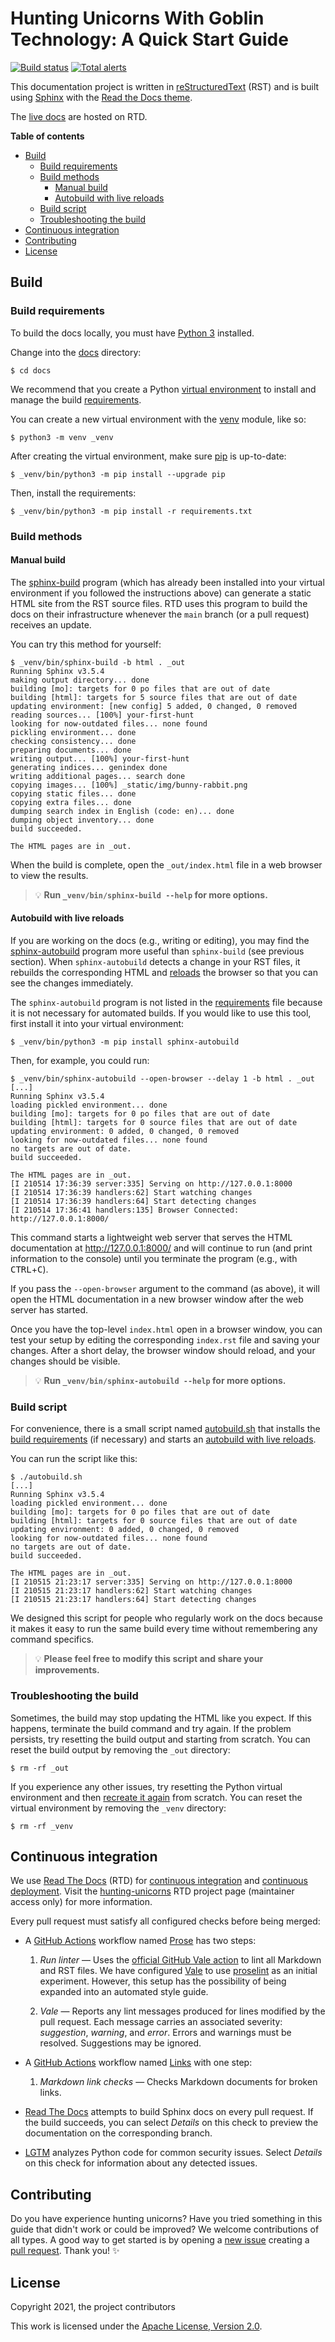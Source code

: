 # Hunting Unicorns With Goblin Technology: A Quick Start Guide

[![Build status](https://readthedocs.org/projects/hunting-unicorns/badge/?version=latest)](https://readthedocs.org/projects/hunting-unicorns/badge/?version=latest) [![Total alerts](https://img.shields.io/lgtm/alerts/g/norosa/hunting-unicorns.svg?logo=lgtm&logoWidth=18)](https://lgtm.com/projects/g/norosa/hunting-unicorns/alerts/)

This documentation project is written in [reStructuredText](http://sphinx-doc.org/rest.html) (RST) and is built using [Sphinx](http://www.sphinx-doc.org/) with the [Read the Docs theme](https://github.com/snide/sphinx_rtd_theme).

The [live docs](https://hunting-unicorns.readthedocs.io/) are hosted on RTD.

**Table of contents**

  * [Build](#build)
    + [Build requirements](#build-requirements)
    + [Build methods](#build-methods)
      - [Manual build](#manual-build)
      - [Autobuild with live reloads](#autobuild-with-live-reloads)
    + [Build script](#build-script)
    + [Troubleshooting the build](#troubleshooting-the-build)
  * [Continuous integration](#continuous-integration)
  * [Contributing](#contributing)
  * [License](#license)

## Build

### Build requirements

To build the docs locally, you must have [Python 3](https://www.python.org/downloads/) installed.

Change into the [docs](https://github.com/norosa/hunting-unicorns/tree/main/docs) directory:

```console
$ cd docs
```

We recommend that you create a Python [virtual environment](https://docs.python.org/3/tutorial/venv.html) to install and manage the build [requirements](https://github.com/norosa/hunting-unicorns/tree/main/docs/requirements.txt).

You can create a new virtual environment with the [venv](https://docs.python.org/3/library/venv.html)  module, like so:

```console
$ python3 -m venv _venv
```

After creating the virtual environment, make sure [pip](https://pypi.org/project/pip/) is up-to-date:

```console
$ _venv/bin/python3 -m pip install --upgrade pip
```

Then, install the requirements:

```console
$ _venv/bin/python3 -m pip install -r requirements.txt
```

### Build methods

#### Manual build

The [sphinx-build](https://www.sphinx-doc.org/en/3.x/man/sphinx-build.html) program (which has already been installed into your virtual environment if you followed the instructions above) can generate a static HTML site from the RST source files. RTD uses this program to build the docs on their infrastructure whenever the `main` branch (or a pull request) receives an update.

You can try this method for yourself:

```console
$ _venv/bin/sphinx-build -b html . _out
Running Sphinx v3.5.4
making output directory... done
building [mo]: targets for 0 po files that are out of date
building [html]: targets for 5 source files that are out of date
updating environment: [new config] 5 added, 0 changed, 0 removed
reading sources... [100%] your-first-hunt
looking for now-outdated files... none found
pickling environment... done
checking consistency... done
preparing documents... done
writing output... [100%] your-first-hunt
generating indices... genindex done
writing additional pages... search done
copying images... [100%] _static/img/bunny-rabbit.png
copying static files... done
copying extra files... done
dumping search index in English (code: en)... done
dumping object inventory... done
build succeeded.

The HTML pages are in _out.
```

When the build is complete, open the `_out/index.html` file in a web browser to view the results.

> :bulb: **Run `_venv/bin/sphinx-build --help` for more options.**

#### Autobuild with live reloads

If you are working on the docs (e.g., writing or editing), you may find the [sphinx-autobuild](https://pypi.org/project/sphinx-autobuild/) program more useful than `sphinx-build` (see previous section). When `sphinx-autobuild` detects a change in your RST files, it rebuilds the corresponding HTML and [reloads](https://www.npmjs.com/package/livereload) the browser so that you can see the changes immediately.

The `sphinx-autobuild` program is not listed in the [requirements](https://github.com/norosa/hunting-unicorns/tree/main/docs/requirements.txt) file because it is not necessary for automated builds. If you would like to use this tool, first install it into your virtual environment:

```console
$ _venv/bin/python3 -m pip install sphinx-autobuild
```

Then, for example, you could run:

```console
$ _venv/bin/sphinx-autobuild --open-browser --delay 1 -b html . _out
[...]
Running Sphinx v3.5.4
loading pickled environment... done
building [mo]: targets for 0 po files that are out of date
building [html]: targets for 0 source files that are out of date
updating environment: 0 added, 0 changed, 0 removed
looking for now-outdated files... none found
no targets are out of date.
build succeeded.

The HTML pages are in _out.
[I 210514 17:36:39 server:335] Serving on http://127.0.0.1:8000
[I 210514 17:36:39 handlers:62] Start watching changes
[I 210514 17:36:39 handlers:64] Start detecting changes
[I 210514 17:36:41 handlers:135] Browser Connected: http://127.0.0.1:8000/
```

This command starts a lightweight web server that serves the HTML documentation at http://127.0.0.1:8000/ and will continue to run (and print information to the console) until you terminate the program (e.g., with <kbd>CTRL</kbd>+<kbd>C</kbd>).

If you pass the `--open-browser` argument to the command (as above), it will open the HTML documentation in a new browser window after the web server has started.

Once you have the top-level `index.html` open in a browser window, you can test your setup by editing the corresponding `index.rst` file and saving your changes. After a short delay, the browser window should reload, and your changes should be visible.

> :bulb: **Run `_venv/bin/sphinx-autobuild --help` for more options.**

### Build script

For convenience, there is a small script named [autobuild.sh](https://github.com/norosa/hunting-unicorns/tree/main/docs/autobuild.sh) that installs the [build requirements](#build-requirements) (if necessary) and starts an [autobuild with live reloads](#autobuild-with-live-reloads).

You can run the script like this:

```console
$ ./autobuild.sh
[...]
Running Sphinx v3.5.4
loading pickled environment... done
building [mo]: targets for 0 po files that are out of date
building [html]: targets for 0 source files that are out of date
updating environment: 0 added, 0 changed, 0 removed
looking for now-outdated files... none found
no targets are out of date.
build succeeded.

The HTML pages are in _out.
[I 210515 21:23:17 server:335] Serving on http://127.0.0.1:8000
[I 210515 21:23:17 handlers:62] Start watching changes
[I 210515 21:23:17 handlers:64] Start detecting changes
```

We designed this script for people who regularly work on the docs because it makes it easy to run the same build every time without remembering any command specifics.

> :bulb: **Please feel free to modify this script and share your improvements.**

### Troubleshooting the build

Sometimes, the build may stop updating the HTML like you expect. If this happens, terminate the build command and try again. If the problem persists, try resetting the build output and starting from scratch. You can reset the build output by removing the `_out` directory:

```console
$ rm -rf _out
```

If you experience any other issues, try resetting the Python virtual environment and then [recreate it again](#build-requirements) from scratch. You can reset the virtual environment by removing the `_venv` directory:

```console
$ rm -rf _venv
```

## Continuous integration

We use [Read The Docs](https://readthedocs.org/) (RTD) for [continuous integration](https://docs.readthedocs.io/en/stable/pull-requests.html) and [continuous deployment](https://docs.readthedocs.io/en/stable/webhooks.html). Visit the [hunting-unicorns](https://readthedocs.org/projects/hunting-unicorns/)  RTD project page (maintainer access only) for more information.

Every pull request must satisfy all configured checks before being merged:

- A [GitHub Actions](https://github.com/features/actions) workflow named [Prose](https://github.com/norosa/hunting-unicorns/blob/main/.github/workflows/prose.yml) has two steps:

  1. *Run linter* — Uses the [official GitHub Vale action](https://github.com/errata-ai/vale-action) to lint all Markdown and RST files. We have configured [Vale](https://github.com/errata-ai/vale) to use [proselint](https://github.com/errata-ai/proselint) as an initial experiment. However, this setup has the possibility of being expanded into an automated style guide.

  2. *Vale* — Reports any lint messages produced for lines modified by the pull request. Each message carries an associated severity: *suggestion*, *warning*, and *error*. Errors and warnings must be resolved. Suggestions may be ignored.

- A [GitHub Actions](https://github.com/features/actions) workflow named [Links](https://github.com/norosa/hunting-unicorns/blob/main/.github/workflows/links.yml) with one step:

  1. *Markdown link checks* — Checks Markdown documents for broken links.

- [Read The Docs](https://docs.readthedocs.io/en/stable/pull-requests.html) attempts to build Sphinx docs on every pull request. If the build succeeds, you can select *Details* on this check to preview the documentation on the corresponding branch.

- [LGTM](https://lgtm.com/) analyzes Python code for common security issues. Select *Details* on this check for information about any detected issues.

## Contributing

Do you have experience hunting unicorns? Have you tried something in this guide that didn't work or could be improved? We welcome contributions of all types. A good way to get started is by opening a [new issue](https://github.com/norosa/hunting-unicorns/issues) creating a [pull request](https://github.com/norosa/hunting-unicorns/pulls). Thank you! :sparkles:

## License

Copyright 2021, the project contributors

This work is licensed under the [Apache License, Version 2.0](https://github.com/norosa/hunting-unicorns/blob/main/LICENSE.txt).
